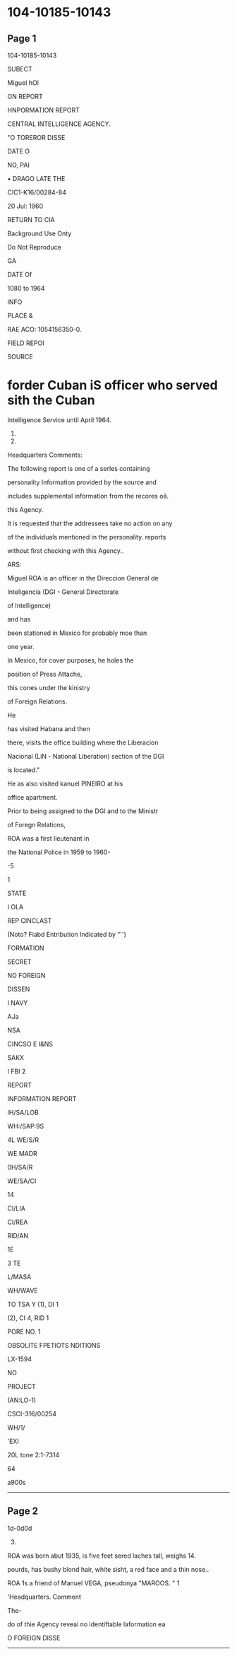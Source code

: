 # 104-10185-10143

## Page 1

104-10185-10143

SUBECT

Miguel hOl

ON REPORT

HNPORMATION REPORT

CENTRAL INTELLIGENCE AGENCY.

"O TOREROR DISSE

DATE O

NO, PAI

• DRAGO LATE THE

CIC1-K16/00284-84

20 Jul: 1960

RETURN TO CIA

Background Use Onty

Do Not Reproduce

GA

DATE Of

1080 to 1964

INFO

PLACE &

RAE ACO: 1054156350-0.

FIELD REPOI

SOURCE

# forder Cuban iS officer who served sith the Cuban

Intelligence Service until April 1964.

1.

2.

Headquarters Comments:

The following report is one of a serles containing

personality Information provided by the source and

includes supplemental information from the recores oã.

this Agency.

It is requested that the addressees take no action on any

of the individuals mentioned in the personality. reports

without first checking with this Agency..

ARS:

Miguel ROA is an officer in the Direccion General de

Inteligencia (DGI - General Directorate

of Intelligence)

and has

been stationed in Mexico for probably moe than

one year.

In Mexico, for cover purposes, he holes the

position of Press Attache,

this cones under the kinistry

of Foreign Relations.

He

has visited Habana and then

there, visits the office building where the Liberacion

Nacional (LiN - National Liberation) section of the DGI

is located."

He as also visited kanuel PINEIRO at his

office apartment.

Prior to being assigned to the DGI and to the Ministr

of Foregn Relations,

ROA was a first lieutenant in

the National Police in 1959 to 1960-

-5

1

STATE

I OLA

REP CINCLAST

(Noto? Fiabd Entribution Indicated by "'')

FORMATION

SECRET

NO FOREIGN

DISSEN

I NAVY

AJa

NSA

CINCSO E I&NS

SAKX

I FBI 2

REPORT

INFORMATION REPORT

IH/SA/LOB

WH:/SAP:9S

4L WE/S/R

WE MADR

0H/SA/R

WE/SA/CI

14

CI/LIA

CI/REA

RID/AN

1E

3 TE

L/MASA

WH/WAVE

TO TSA Y (1), DI 1

(2), CI 4, RID 1

PORE NO. 1

OBSOLITE FPETIOTS NDITIONS

LX-1594

NO

PROJECT

(AN:LO-1)

CSCI-316/00254

WH/1/

'EXI

20L tone 2:1-7314

64

a900s

---

## Page 2

1d-0d0d

3.

ROA was born abut 1935, is five feet sered laches tall, weighs 14.

pourds, has bushy blond hair, white sisht, a red face and a thin nose..

ROA 1s a friend of Manuel VEGA, pseudonya "MAROOS. " 1

'Headquarters. Comment

The-

do of thie Agency reveai no identiftable laformation ea

O FOREIGN DISSE

---


